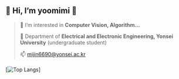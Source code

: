 ## 💞️ Hi, I’m yoomimi 💞️
>
> 👀 I’m interested in __Computer Vision, Algorithm...__
> 
> 🌱 Department of __Electrical and Electronic Engineering, Yonsei University__ (undergraduate student)
> 
> 📫 mijin6690@yonsei.ac.kr
####
[![Top Langs](https://github-readme-stats.vercel.app/api/top-langs/?username=yoomimi&layout=compact)]
